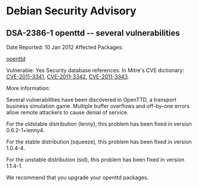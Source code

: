 
Debian Security Advisory
========================


DSA-2386-1 openttd -- several vulnerabilities
---------------------------------------------



Date Reported:
10 Jan 2012
Affected Packages:

[openttd](https://packages.debian.org/src:openttd)

Vulnerable:
Yes
Security database references:
In Mitre's CVE dictionary: [CVE-2011-3341](https://security-tracker.debian.org/tracker/CVE-2011-3341), [CVE-2011-3342](https://security-tracker.debian.org/tracker/CVE-2011-3342), [CVE-2011-3343](https://security-tracker.debian.org/tracker/CVE-2011-3343).  

More information:

Several vulnerabilities have been discovered in OpenTTD, a transport
business simulation game. Multiple buffer overflows and off-by-one
errors allow remote attackers to cause denial of service.


For the oldstable distribution (lenny), this problem has been fixed in
version 0.6.2-1+lenny4.


For the stable distribution (squeeze), this problem has been fixed in
version 1.0.4-4.


For the unstable distribution (sid), this problem has been fixed in
version 1.1.4-1.


We recommend that you upgrade your openttd packages.





